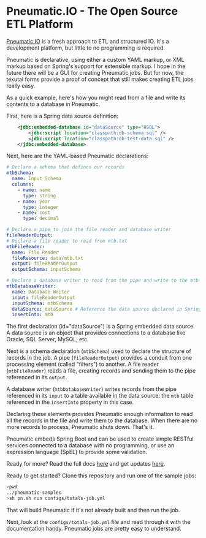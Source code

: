 
# Pneumatic.IO - The Open Source ETL Platform

[Pneumatic.IO](http://pneumatic.io) is a fresh approach to ETL and structured IO. It's a development platform, but little to no programming is required.

Pneumatic is declarative, using either a custom YAML markup, or XML markup based on Spring's support for extensible markup. I hope in the future there will be a GUI for creating Pneumatic jobs. But for now, the texutal forms provide a proof of concept that still makes creating ETL jobs really easy.

As a quick example, here's how you might read from a file and write its contents to a database in Pneumatic.

First, here is a Spring data source definition:

```XML
	<jdbc:embedded-database id="dataSource" type="HSQL">
		<jdbc:script location="classpath:db-schema.sql" />
		<jdbc:script location="classpath:db-test-data.sql" />
	</jdbc:embedded-database>
```

Next, here are the YAML-based Pneumatic declarations:

```YAML
# Declare a schema that defines our records
mtbSchema:
  name: Input Schema
  columns:
    - name: name
      type: string
    - name: year
      type: integer
    - name: cost
      type: decimal

# Declare a pipe to join the file reader and database writer
fileReaderOutput:
# Declare a file reader to read from mtb.txt
mtbFileReader:
  name: File Reader
  fileResource: data/mtb.txt
  output: fileReaderOutput
  outputSchema: inputSchema

# Declare a database writer to read from the pipe and write to the mtb table
mtbDatabaseWriter:
  name: Database Writer
  input: fileReaderOutput
  inputSchema: mtbSchema
  dataSource: dataSource # Reference the data source declared in Spring XML
  insertInto: mtb
```

The first declaration (id="dataSource") is a Spring embedded data source. A data source is an object that provides connections to a database like Oracle, SQL Server, MySQL, etc.

Next is a schema declaration (`mtbSchema`)  used to declare the structure of records in the job. A pipe (`fileReaderOutput`) provides a conduit from one processing element (called "filters") to another. A file reader (`mtbFileReader`) reads a file, creating records and sending them to the pipe referenced in its `output`.

A database writer (`mtbDatabaseWriter`) writes records from the pipe referenced in its `input` to a table available in the data source: the `mtb` table referenced in the `insertInto` property in this case.

Declaring these elements provides Pneumatic enough information to read all the records in the file and write them to the database. When there are no more records to process, Pneumatic shuts down. That's it.

Pneumatic embeds Spring Boot and can be used to create simple RESTful services connected to a database with no programming, or use an expression language (SpEL) to provide some validation.

Ready for more? Read the full docs [here](http://pneumatic.io/pneumatic/) and get updates [here](http://pneumatic.io/).

Ready to get started? Clone this repository and run one of the sample jobs:

```bash
>pwd
../pneumatic-samples
>sh pn.sh run configs/totals-job.yml
```
That will build Pneumatic if it's not already built and then run the job.

Next, look at the `configs/totals-job.yml` file and read through it with the documentation handy. Pneumatic jobs are pretty easy to understand.
